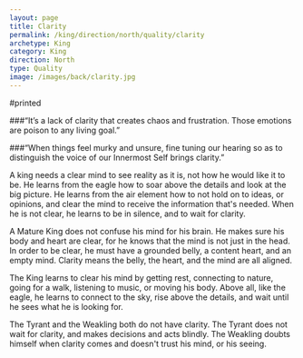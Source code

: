 ```yaml
---
layout: page
title: Clarity
permalink: /king/direction/north/quality/clarity
archetype: King
category: King
direction: North
type: Quality
image: /images/back/clarity.jpg
---
```

#printed  
  
###“It’s a lack of clarity that creates chaos and frustration. Those emotions are poison to any living goal.”  
  
  
###“When things feel murky and unsure, fine tuning our hearing so as to distinguish the voice of our Innermost Self brings clarity.”   
  
A king needs a clear mind to see reality as it is, not how he would like it to be. He learns from the eagle how to soar above the details and look at the big picture. He learns from the air element how to not hold on to ideas, or opinions, and clear the mind to receive the information that's needed. When he is not clear, he learns to be in silence, and to wait for clarity.   
  
A Mature King does not confuse his mind for his brain. He makes sure his body and heart are clear, for he knows that the mind is not just in the head. In order to be clear, he must have a grounded belly, a content heart, and an empty mind. Clarity means the belly, the heart, and the mind are all aligned.   
  
The King learns to clear his mind by getting rest, connecting to nature, going for a walk, listening to music, or moving his body. Above all, like the eagle, he learns to connect to the sky, rise above the details, and wait until he sees what he is looking for.   
  
The Tyrant and the Weakling both do not have clarity. The Tyrant does not wait for clarity, and makes decisions and acts blindly. The Weakling doubts himself when clarity comes and doesn't trust his mind, or his seeing.   

